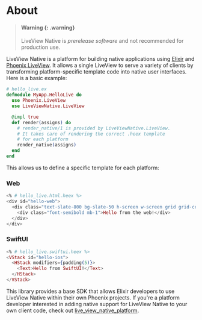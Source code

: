 # About

> #### Warning {: .warning}
> LiveView Native is _prerelease software_ and not recommended for production use.

LiveView Native is a platform for building native applications using [Elixir](https://elixir-lang.org/) and [Phoenix LiveView](https://github.com/phoenixframework/phoenix_live_view). It allows a single LiveView to serve a variety of clients by transforming platform-specific template code into native user interfaces. Here is a basic example:

```elixir
# hello_live.ex
defmodule MyApp.HelloLive do
  use Phoenix.LiveView
  use LiveViewNative.LiveView

  @impl true
  def render(assigns) do
    # render_native/1 is provided by LiveViewNative.LiveView.
    # It takes care of rendering the correct .heex template
    # for each platform 
    render_native(assigns)
  end
end
```

This allows us to define a specific template for each platform:

<!-- tabs-open -->

### Web

```heex
<% # hello_live.html.heex %>
<div id="hello-web">
  <div class="text-slate-800 bg-slate-50 h-screen w-screen grid grid-cols-1 gap-1 content-center items-center text-center">
    <div class="font-semibold mb-1">Hello from the web!</div>
  </div>
</div>
```

### SwiftUI

```heex
<% # hello_live.swiftui.heex %>
<VStack id="hello-ios">
  <HStack modifiers={padding(5)}>
    <Text>Hello from SwiftUI!</Text>
  </HStack>
</VStack>
```

<!-- tabs-close -->

This library provides a base SDK that allows Elixir developers to use LiveView Native within their own Phoenix projects. If you're a platform developer interested in adding native support for LiveView Native to your own client code, check out [live_view_native_platform](https://github.com/liveview-native/live_view_native_platform).